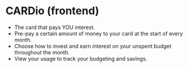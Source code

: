 # CARDio (frontend)
- The card that pays YOU interest.
- Pre-pay a certain amount of money to your card at the start of every month.
- Choose how to invest and earn interest on your unspent budget throughout the month.
- View your usage to track your budgeting and savings.
